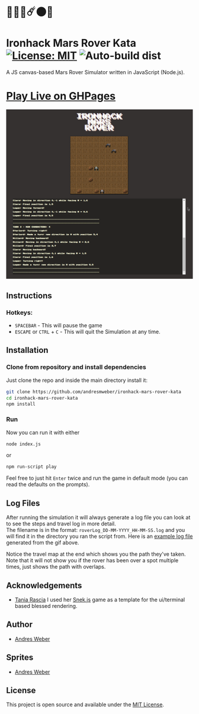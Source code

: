 # 🌌🚀🤖☄️🌑🌌 

# Ironhack Mars Rover Kata [![License: MIT](https://img.shields.io/badge/License-MIT-blue.svg)](https://opensource.org/licenses/MIT) ![Auto-build dist](https://github.com/AndresMWeber/ironhack-mars-rover-kata/workflows/Auto-build%20dist/badge.svg)

A JS canvas-based Mars Rover Simulator written in JavaScript (Node.js).
# [Play Live on GHPages](https://andresmweber.github.io/ironhack-mars-rover-kata/)

![demo.gif](media/demo_v3.gif)

## Instructions
### Hotkeys:
- `SPACEBAR` - This will pause the game
- `ESCAPE` or `CTRL` + `C` - This will quit the Simulation at any time.

## Installation

### Clone from repository and install dependencies

Just clone the repo and inside the main directory install it:

```bash
git clone https://github.com/andresmweber/ironhack-mars-rover-kata
cd ironhack-mars-rover-kata
npm install
```
### Run

Now you can run it with either
```bash
node index.js
```
or
```bash
npm run-script play
```
Feel free to just hit `Enter` twice and run the game in default mode (you can read the defaults on the prompts).

## Log Files

After running the simulation it will always generate a log file you can look at to see the steps and travel log in more detail.  
The filename is in the format: ```roverLog_DD-MM-YYYY_HH-MM-SS.log``` and you will find it in the directory you ran the script from.
Here is an [example log file](media/sample_log_file.log) generated from the gif above.

Notice the travel map at the end which shows you the path they've taken.  Note that it will not show you if the rover has been over a spot multiple times, just shows the path with overlaps.

## Acknowledgements
- [Tania Rascia](https://github.com/taniarascia) I used her [Snek.js](https://github.com/taniarascia/snek/) game as a template for the ui/terminal based blessed rendering.

## Author
- [Andres Weber](https://www.github.com/andresmweber)

## Sprites
- [Andres Weber](https://www.piskelapp.com/user/5716277421670400/public)
  
## License
This project is open source and available under the [MIT License](LICENSE).
